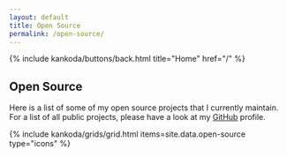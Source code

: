 ```yaml
---
layout: default
title: Open Source
permalink: /open-source/
---
```


<article>
  {% include kankoda/buttons/back.html title="Home" href="/" %}

  <h1>Open Source</h1>
  
  <p>
    Here is a list of some of my open source projects that I currently maintain. For a list of all public projects, please have a look at my <a href="https://github.com/{{ site.github_username| cgi_escape | escape }}">GitHub</a> profile.
  </p>
</article>

{% include kankoda/grids/grid.html items=site.data.open-source type="icons" %}